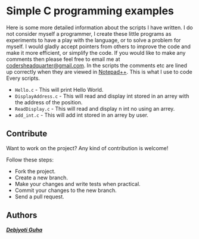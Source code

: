 # Simple C programming examples

Here is some more detailed information about the scripts I have written.  I do not consider myself a programmer, I create these little programs as experiments to have a play with the language, or to solve a problem for myself.  I would gladly accept pointers from others to improve the code and make it more efficient, or simplify the code.  If you would like to make any comments then please feel free to email me at codersheadquarter@gmail.com.
In the scripts the comments etc are lined up correctly when they are viewed in [Notepad++](https://notepad-plus-plus.org/). This is what I use to code Every scripts.

- `Hello.c` - This will print Hello World.
- `DisplayAddress.c` - This will read and display int stored in an arrey with the address of the position.
- `ReadDisplay.c` - This will read and display n int no using an arrey.
- `add_int.c` - This will add int stored in an arrey by user.

## Contribute

Want to work on the project? Any kind of contribution is welcome!

Follow these steps:
- Fork the project.
- Create a new branch.
- Make your changes and write tests when practical.
- Commit your changes to the new branch.
- Send a pull request.

## Authors

***[Debjyoti Guha](http://coders.uphero.com/)***
